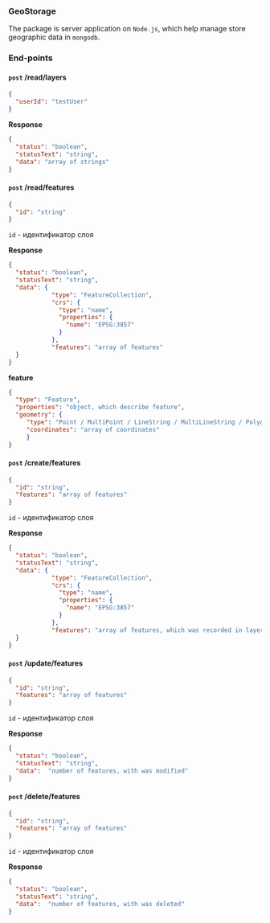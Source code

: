 ### GeoStorage
The package is server application on ```Node.js```, which help manage store geographic data in ```mongodb```.

### End-points

#### `post` /read/layers
```json
{
  "userId": "testUser"
}
```
**Response**
```json
{
  "status": "boolean",
  "statusText": "string",
  "data": "array of strings"
}
```
#### `post` /read/features
```json
{
  "id": "string"
}
```

```id``` - идентификатор слоя

**Response**
```json
{
  "status": "boolean",
  "statusText": "string",
  "data": {
            "type": "FeatureCollection",
            "crs": {
              "type": "name",
              "properties": {
                "name": "EPSG:3857"
              }
            },
            "features": "array of features"
  }
}
```
**feature**
```json
{
  "type": "Feature",
  "properties": "object, which describe feature",
  "geometry": {
     "type": "Point / MultiPoint / LineString / MultiLineString / Polygon / MultiPolygon",
     "coordinates": "array of coordinates"
     }
}
```
#### `post` /create/features
```json
{
  "id": "string",
  "features": "array of features"
}
```

```id``` - идентификатор слоя

**Response**
```json
{
  "status": "boolean",
  "statusText": "string",
  "data": {
            "type": "FeatureCollection",
            "crs": {
              "type": "name",
              "properties": {
                "name": "EPSG:3857"
              }
            },
            "features": "array of features, which was recorded in layer"
  }
}
```
#### `post` /update/features
```json
{
  "id": "string",
  "features": "array of features"
}
```

```id``` - идентификатор слоя

**Response**
```json
{
  "status": "boolean",
  "statusText": "string",
  "data":  "number of features, with was modified"
}
```
#### `post` /delete/features
```json
{
  "id": "string",
  "features": "array of features"
}
```

```id``` - идентификатор слоя

**Response**
```json
{
  "status": "boolean",
  "statusText": "string",
  "data":  "number of features, with was deleted"
}
```